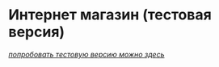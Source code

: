 # Интернет магазин (тестовая версия)

[*попробовать тестовую версию можно здесь*](http://exampleshop.herokuapp.com/)

